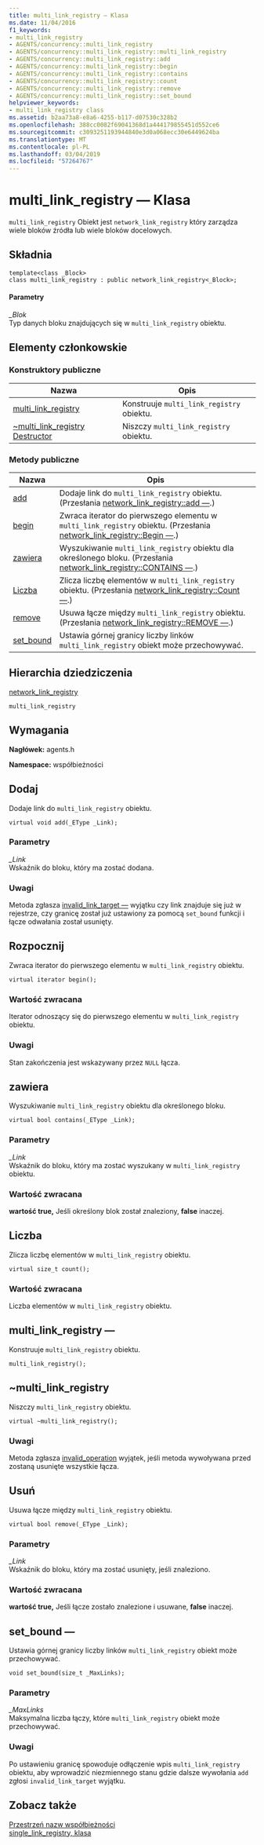 ```yaml
---
title: multi_link_registry — Klasa
ms.date: 11/04/2016
f1_keywords:
- multi_link_registry
- AGENTS/concurrency::multi_link_registry
- AGENTS/concurrency::multi_link_registry::multi_link_registry
- AGENTS/concurrency::multi_link_registry::add
- AGENTS/concurrency::multi_link_registry::begin
- AGENTS/concurrency::multi_link_registry::contains
- AGENTS/concurrency::multi_link_registry::count
- AGENTS/concurrency::multi_link_registry::remove
- AGENTS/concurrency::multi_link_registry::set_bound
helpviewer_keywords:
- multi_link_registry class
ms.assetid: b2aa73a8-e8a6-4255-b117-d07530c328b2
ms.openlocfilehash: 388cc0082f69041368d1a444179855451d552ce6
ms.sourcegitcommit: c3093251193944840e3d0a068ecc30e6449624ba
ms.translationtype: MT
ms.contentlocale: pl-PL
ms.lasthandoff: 03/04/2019
ms.locfileid: "57264767"
---
```

# <a name="multilinkregistry-class"></a>multi_link_registry — Klasa

`multi_link_registry` Obiekt jest `network_link_registry` który zarządza wiele bloków źródła lub wiele bloków docelowych.

## <a name="syntax"></a>Składnia

```
template<class _Block>
class multi_link_registry : public network_link_registry<_Block>;
```

#### <a name="parameters"></a>Parametry

*_Blok*<br/>
Typ danych bloku znajdujących się w `multi_link_registry` obiektu.

## <a name="members"></a>Elementy członkowskie

### <a name="public-constructors"></a>Konstruktory publiczne

|Nazwa|Opis|
|----------|-----------------|
|[multi_link_registry](#ctor)|Konstruuje `multi_link_registry` obiektu.|
|[~multi_link_registry Destructor](#dtor)|Niszczy `multi_link_registry` obiektu.|

### <a name="public-methods"></a>Metody publiczne

|Nazwa|Opis|
|----------|-----------------|
|[add](#add)|Dodaje link do `multi_link_registry` obiektu. (Przesłania [network_link_registry::add —](network-link-registry-class.md#add).)|
|[begin](#begin)|Zwraca iterator do pierwszego elementu w `multi_link_registry` obiektu. (Przesłania [network_link_registry::Begin —](network-link-registry-class.md#begin).)|
|[zawiera](#contains)|Wyszukiwanie `multi_link_registry` obiektu dla określonego bloku. (Przesłania [network_link_registry::CONTAINS —](network-link-registry-class.md#contains).)|
|[Liczba](#count)|Zlicza liczbę elementów w `multi_link_registry` obiektu. (Przesłania [network_link_registry::Count —](network-link-registry-class.md#count).)|
|[remove](#remove)|Usuwa łącze między `multi_link_registry` obiektu. (Przesłania [network_link_registry::REMOVE —](network-link-registry-class.md#remove).)|
|[set_bound](#set_bound)|Ustawia górnej granicy liczby linków `multi_link_registry` obiekt może przechowywać.|

## <a name="inheritance-hierarchy"></a>Hierarchia dziedziczenia

[network_link_registry](network-link-registry-class.md)

`multi_link_registry`

## <a name="requirements"></a>Wymagania

**Nagłówek:** agents.h

**Namespace:** współbieżności

##  <a name="add"></a> Dodaj

Dodaje link do `multi_link_registry` obiektu.

```
virtual void add(_EType _Link);
```

### <a name="parameters"></a>Parametry

*_Link*<br/>
Wskaźnik do bloku, który ma zostać dodana.

### <a name="remarks"></a>Uwagi

Metoda zgłasza [invalid_link_target —](invalid-link-target-class.md) wyjątku czy link znajduje się już w rejestrze, czy granicę został już ustawiony za pomocą `set_bound` funkcji i łącze odwałania został usunięty.

##  <a name="begin"></a> Rozpocznij

Zwraca iterator do pierwszego elementu w `multi_link_registry` obiektu.

```
virtual iterator begin();
```

### <a name="return-value"></a>Wartość zwracana

Iterator odnoszący się do pierwszego elementu w `multi_link_registry` obiektu.

### <a name="remarks"></a>Uwagi

Stan zakończenia jest wskazywany przez `NULL` łącza.

##  <a name="contains"></a> zawiera

Wyszukiwanie `multi_link_registry` obiektu dla określonego bloku.

```
virtual bool contains(_EType _Link);
```

### <a name="parameters"></a>Parametry

*_Link*<br/>
Wskaźnik do bloku, który ma zostać wyszukany w `multi_link_registry` obiektu.

### <a name="return-value"></a>Wartość zwracana

**wartość true,** Jeśli określony blok został znaleziony, **false** inaczej.

##  <a name="count"></a> Liczba

Zlicza liczbę elementów w `multi_link_registry` obiektu.

```
virtual size_t count();
```

### <a name="return-value"></a>Wartość zwracana

Liczba elementów w `multi_link_registry` obiektu.

##  <a name="ctor"></a> multi_link_registry —

Konstruuje `multi_link_registry` obiektu.

```
multi_link_registry();
```

##  <a name="dtor"></a> ~multi_link_registry

Niszczy `multi_link_registry` obiektu.

```
virtual ~multi_link_registry();
```

### <a name="remarks"></a>Uwagi

Metoda zgłasza [invalid_operation](invalid-operation-class.md) wyjątek, jeśli metoda wywoływana przed zostaną usunięte wszystkie łącza.

##  <a name="remove"></a> Usuń

Usuwa łącze między `multi_link_registry` obiektu.

```
virtual bool remove(_EType _Link);
```

### <a name="parameters"></a>Parametry

*_Link*<br/>
Wskaźnik do bloku, który ma zostać usunięty, jeśli znaleziono.

### <a name="return-value"></a>Wartość zwracana

**wartość true,** Jeśli łącze zostało znalezione i usuwane, **false** inaczej.

##  <a name="set_bound"></a> set_bound —

Ustawia górnej granicy liczby linków `multi_link_registry` obiekt może przechowywać.

```
void set_bound(size_t _MaxLinks);
```

### <a name="parameters"></a>Parametry

*_MaxLinks*<br/>
Maksymalna liczba łączy, które `multi_link_registry` obiekt może przechowywać.

### <a name="remarks"></a>Uwagi

Po ustawieniu granicę spowoduje odłączenie wpis `multi_link_registry` obiektu, aby wprowadzić niezmiennego stanu gdzie dalsze wywołania `add` zgłosi `invalid_link_target` wyjątku.

## <a name="see-also"></a>Zobacz także

[Przestrzeń nazw współbieżności](concurrency-namespace.md)<br/>
[single_link_registry, klasa](single-link-registry-class.md)
